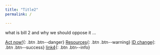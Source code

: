 ```yaml
---
title: "Title2"
permalink: /

---
```


what is bill 2 and why we should oppose it ...



[Act now!](https://www.assnat.qc.ca/en/exprimez-votre-opinion/petition/Petition-9319/index.html){: .btn .btn--danger}
[Resources](/resources){: .btn .btn--warning}
[ID change](/changenamesex){: .btn .btn--success}
[link4](#){: .btn .btn--info}
